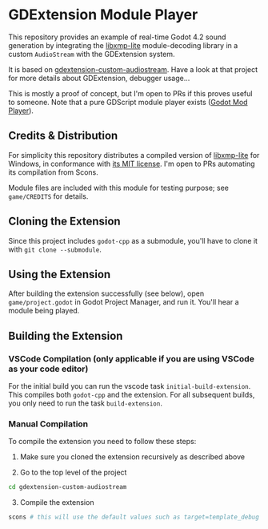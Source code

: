 # GDExtension Module Player

This repository provides an example of real-time Godot 4.2 sound generation by integrating the [libxmp-lite](https://github.com/libxmp/libxmp/tree/master/lite) module-decoding library in a custom `AudioStream` with the GDExtension system.

It is based on [gdextension-custom-audiostream](https://github.com/oparisy/gdextension-custom-audiostream). Have a look at that project for more details about GDExtension, debugger usage...

This is mostly a proof of concept, but I'm open to PRs if this proves useful to someone. Note that a pure GDScript module player exists ([Godot Mod Player](https://godotengine.org/asset-library/asset/841)).

## Credits & Distribution
For simplicity this repository distributes a compiled version of [libxmp-lite](https://github.com/libxmp/libxmp/tree/master/lite) for Windows, in conformance with [its MIT license](https://github.com/libxmp/libxmp/blob/master/README). I'm open to PRs automating its compilation from Scons.

Module files are included with this module for testing purpose; see `game/CREDITS` for details.

## Cloning the Extension
Since this project includes `godot-cpp` as a submodule, you'll have to clone it with `git clone --submodule`.

## Using the Extension
After building the extension successfully (see below), open `game/project.godot` in Godot Project Manager, and run it. You'll hear a module being played.

## Building the Extension

### VSCode Compilation (only applicable if you are using VSCode as your code editor)
For the initial build you can run the vscode task `initial-build-extension`. This compiles both `godot-cpp` and the extension. For all subsequent builds, you only need to run the task `build-extension`.

### Manual Compilation

To compile the extension you need to follow these steps:

1. Make sure you cloned the extension recursively as described above

2. Go to the top level of the project
```bash
cd gdextension-custom-audiostream
```

3. Compile the extension
```bash
scons # this will use the default values such as target=template_debug
```

